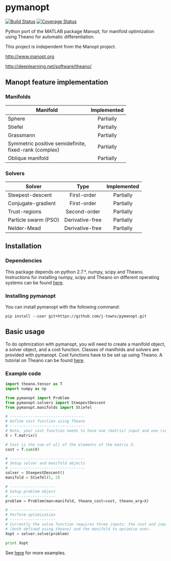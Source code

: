 # pymanopt
[![Build Status](https://travis-ci.org/j-towns/pymanopt.svg?branch=master)](https://travis-ci.org/j-towns/pymanopt)
[![Coverage Status](https://coveralls.io/repos/github/j-towns/pymanopt/badge.svg?branch=master)](https://coveralls.io/github/j-towns/pymanopt?branch=master)

Python port of the MATLAB package Manopt, for manifold optimization using
Theano for automatic differentiation.

This project is independent from the Manopt project.

http://www.manopt.org

http://deeplearning.net/software/theano/

## Manopt feature implementation
### Manifolds

| Manifold | Implemented |
| ------------- |:-----------:|
| Sphere | Partially |
| Stiefel | Partially |
| Grassmann | Partially |
| Symmetric positive semidefinite,<br>fixed-rank (complex) | Partially |
| Oblique manifold | Partially |

### Solvers

| Solver | Type | Implemented |
| ------ | :--: | :---------: |
| Steepest-descent | First-order | Partially |
| Conjugate-gradient | First-order | Partially |
| Trust-regions | Second-order | Partially |
| Particle swarm (PSO) | Derivative-free | Partially |
| Nelder-Mead | Derivative-free | Partially |

## Installation
### Dependencies
This package depends on python 2.7.*, numpy, scipy and Theano. Instructions for
installing numpy, scipy and Theano on different operating systems can be found
[here](http://deeplearning.net/software/theano/install.html).

### Installing pymanopt
You can install pymanopt with the following command:
```
pip install --user git+https://github.com/j-towns/pymanopt.git
```

## Basic usage
To do optimization with pymanopt, you will need to create a manifold object, a
solver object, and a cost function. Classes of manifolds and solvers are
provided with pymanopt. Cost functions have to be set up using Theano. A
tutorial on Theano can be found
[here](http://deeplearning.net/software/theano/tutorial/index.html).

### Example code
```python
import theano.tensor as T
import numpy as np

from pymanopt import Problem
from pymanopt.solvers import SteepestDescent
from pymanopt.manifolds import Stiefel

# ---------------------------------
# Define cost function using Theano
# ---------------------------------
# Note, your cost function needs to have one (matrix) input and one (scalar) output.
X = T.matrix()

# Cost is the sum of all of the elements of the matrix X.
cost = T.sum(X)

# ---------------------------------
# Setup solver and manifold objects
# ---------------------------------
solver = SteepestDescent()
manifold = Stiefel(5, 2)

# --------------------
# Setup problem object
# --------------------
problem = Problem(man=manifold, theano_cost=cost, theano_arg=X)

# --------------------
# Perform optimization
# --------------------
# Currently the solve function requires three inputs: the cost and input variable
# (both defined using theano) and the manifold to optimise over.
Xopt = solver.solve(problem)

print Xopt
```
See [here](https://github.com/j-towns/pymanopt/tree/master/examples) for more
examples.
